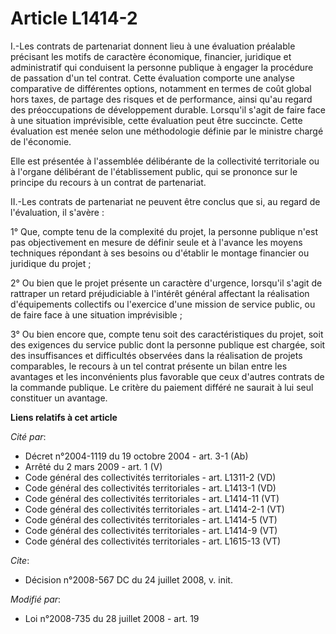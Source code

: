 # Article L1414-2

I.-Les contrats de partenariat donnent lieu à une évaluation préalable précisant les motifs de caractère économique,
financier, juridique et administratif qui conduisent la personne publique à engager la procédure de passation d'un tel
contrat. Cette évaluation comporte une analyse comparative de différentes options, notamment en termes de coût global hors
taxes, de partage des risques et de performance, ainsi qu'au regard des préoccupations de développement durable. Lorsqu'il
s'agit de faire face à une situation imprévisible, cette évaluation peut être succincte. Cette évaluation est menée selon une
méthodologie définie par le ministre chargé de l'économie. 

Elle est présentée à l'assemblée délibérante de la collectivité territoriale ou à l'organe délibérant de l'établissement
public, qui se prononce sur le principe du recours à un contrat de partenariat. 

II.-Les contrats de partenariat ne peuvent être conclus que si, au regard de l'évaluation, il s'avère : 

1° Que, compte tenu de la complexité du projet, la personne publique n'est pas objectivement en mesure de définir seule et à
l'avance les moyens techniques répondant à ses besoins ou d'établir le montage financier ou juridique du projet ; 

2° Ou bien que le projet présente un caractère d'urgence, lorsqu'il s'agit de rattraper un retard préjudiciable à l'intérêt
général affectant la réalisation d'équipements collectifs ou l'exercice d'une mission de service public, ou de faire face à
une situation imprévisible ; 

3° Ou bien encore que, compte tenu soit des caractéristiques du projet, soit des exigences du service public dont la personne
publique est chargée, soit des insuffisances et difficultés observées dans la réalisation de projets comparables, le recours
à un tel contrat présente un bilan entre les avantages et les inconvénients plus favorable que ceux d'autres contrats de la
commande publique. Le critère du paiement différé ne saurait à lui seul constituer un avantage.

**Liens relatifs à cet article**

_Cité par_:

  - Décret n°2004-1119 du 19 octobre 2004 - art. 3-1 (Ab)
  - Arrêté du 2 mars 2009 - art. 1 (V)
  - Code général des collectivités territoriales - art. L1311-2 (VD)
  - Code général des collectivités territoriales - art. L1413-1 (VD)
  - Code général des collectivités territoriales - art. L1414-11 (VT)
  - Code général des collectivités territoriales - art. L1414-2-1 (VT)
  - Code général des collectivités territoriales - art. L1414-5 (VT)
  - Code général des collectivités territoriales - art. L1414-9 (VT)
  - Code général des collectivités territoriales - art. L1615-13 (VT)

_Cite_:

  - Décision n°2008-567 DC du 24 juillet 2008, v. init.

_Modifié par_:

  - Loi n°2008-735 du 28 juillet 2008 - art. 19
